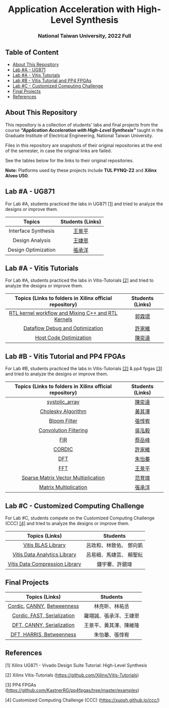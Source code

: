 <h1 align="center">Application Acceleration with High-Level Synthesis</h1>

<h3 align="center">National Taiwan University, 2022 Full</h3>



## Table of Content

- [About This Repository](#about-this-repository)
- [Lab #A - UG871](#lab-a---ug871)
- [Lab #A - Vitis Tutorials](#lab-A---vitis-tutorials)
- [Lab #B - Vitis Tutorial and PP4 FPGAs](#lab-B---vitis-tutorial-and-pp4-fpgas)
- [Lab #C - Customized Computing Challenge](#lab-c---customized-computing-challenge)
- [Final Projects](#final-projects)
- [References](#references)



## About This Repository

This repository is a collection of students' labs and final projects from the course ***"Application Acceleration with High-Level Synthesis"*** taught in the Graduate Institute of Electrical Engineering, National Taiwan University.

Files in this repository are snapshots of their original repositories at the end of the semester, in case the original links are failed. 

See the tables below for the links to their original repositories.

**Note:** Platforms used by these projects include **TUL PYNQ-Z2** and **Xilinx Alveo U50**.



## Lab #A - UG871

For Lab #A, students practiced the labs in UG871 [[1]](#[1]) and tried to analyze the designs or improve them.

|             Topics              |                       Students (Links)                       |
| :-----------------------------: | :----------------------------------------------------------: |
|       Interface Synthesis       |      [王景平](https://github.com/lspss9950101/HLS-LabA-Interface-Synthesis)      |
|         Design Analysis         | [王婕恩](https://github.com/chiehenwang/HLS) |
|       Design Optimization       |   [張承洋](https://github.com/b04901056/AAHLS_LabA)   |



## Lab #A - Vitis Tutorials

For Lab #A, students practiced the labs in Vitis-Tutorials [[2]](#[2]) and tried to analyze the designs or improve them.

|   Topics (Links to folders in Xilinx official repository)    |                       Students (Links)                       |
| :----------------------------------------------------------: | :----------------------------------------------------------: |
| [RTL kernel workflow and Mixing C++ and RTL Kernels](https://github.com/Xilinx/Vitis-Tutorials/tree/2022.1/Hardware_Acceleration/Feature_Tutorials/02-mixing-c-rtl-kernels) | [郭霖璟](https://github.com/alankuo04/AAHLS_LabA) |
| [Dataflow Debug and Optimization](https://github.com/Xilinx/Vitis-Tutorials/tree/2022.1/Hardware_Acceleration/Feature_Tutorials/03-dataflow_debug_and_optimization) |       [許家維](https://github.com/Jarwy/2022HLS_LabA)        |
| [Host Code Optimization](https://github.com/Xilinx/Vitis-Tutorials/tree/2022.1/Hardware_Acceleration/Design_Tutorials/07-host-code-opt) | [陳奕達](https://github.com/poppin-mice/LabA_Host_Code_Optimization.git) |

## Lab #B - Vitis Tutorial and PP4 FPGAs

For Lab #B, students practiced the labs in Vitis-Tutorials [[2]](#[2]) & pp4 fpgas [[3]](#[3]) and tried to analyze the designs or improve them.

|          Topics (Links to folders in Xilinx official repository)          |                       Students (Links)                       |
| :----------------------------------------------------------: | :----------------------------------------------------------: |
| [systolic_array](https://github.com/Xilinx/Vitis_Accel_Examples/tree/master/cpp_kernels/systolic_array) | [陳奕達](https://github.com/poppin-mice/LabB_Systolic_Array) |
| [Cholesky Algorithm](https://github.com/Xilinx/Vitis-Tutorials/tree/2021.2/Hardware_Acceleration/Design_Tutorials/06-cholesky-accel) | [黃其澤](https://github.com/ChiTseHuang/LabB_Cholesky_Algorithm/tree/master) |
| [Bloom Filter](https://github.com/Xilinx/Vitis-Tutorials/tree/2022.1/Hardware_Acceleration/Design_Tutorials/02-bloom) | [張惇宥](https://github.com/Chang-Tun-Yu/AAHLS-LAB-B) |
| [Convolution Filtering](https://github.com/Xilinx/Vitis-Tutorials/blob/2022.1/Hardware_Acceleration/Design_Tutorials/01-convolution-tutorial/README.md) | [吳泓毅](https://github.com/Anderson-Wu/AAHLS_LAB_B) | 
|           [FIR](https://pp4fpgas.readthedocs.io/en/latest/project1.html)            |    [蔡岳峰](https://github.com/yuehfeng1114/2022HLS-LAB-B-FIR-design)     |
|          [CORDIC](https://github.com/KastnerRG/Read_the_docs/tree/master/project_files/project2/cordic)          |    [許家維](https://github.com/Jarwy/2022FALL_HLS_LabB)     |
|           [DFT](https://github.com/KastnerRG/Read_the_docs/tree/master/project_files/project3)            |     [朱怡蓁](https://github.com/piggy0622/Lab-B)     |
|  [FFT](https://pp4fpgas.readthedocs.io/en/latest/project4.html)   | [王景平](https://github.com/lspss9950101/HLS-LabB-Fast-Fourier-Transform) |
| [Sparse Matrix Vector Multiplication](https://github.com/KastnerRG/pp4fpgas/tree/master/examples) | [范育瑋]() |
|      [Matrix Multiplication](https://github.com/KastnerRG/Read_the_docs/tree/master/project_files/matrix_mul_dpcpp)       | [張承洋](https://github.com/b04901056/AAHLS_LabB) |

## Lab #C - Customized Computing Challenge

For Lab #C, students compete on the Customized Computing Challenge (CCC) [[4]](#[4]) and tried to analyze the designs or improve them.

|                        Topics (Links)                        |        Students         |
| :----------------------------------------------------------: | :---------------------: |
| [Vitis BLAS Library](https://github.com/hank871116/HLS_LAB_C_blas) | 呂政和、林致佑、 鄧向凱 |
| [Vitis Data Analytics Library](https://github.com/Luyee24/HLS_Lab_C) | 呂易縉、馬婕芸、 賴聖耘 |
| [Vitis Data Compression Library](https://github.com/andy39866821/AAHLS-LabC-Vitis-Library-Data-Compression) |     鍾宇騫、許鏡瑋      |


## Final Projects

|                        Topics (Links)                        |        Students         |
| :----------------------------------------------------------: | :---------------------: |
| [Cordic](https://github.com/yochenglin/HLS_LabC_cordic), [CANNY](https://github.com/yochenglin/HLS_LabC_canny), [Betweenness](https://github.com/yochenglin/HLS_LabC_betweenness) | 林亮昕、林祐丞 |
| [Cordic, FAST, Serialization](https://github.com/alanlo980510/HLS_LabC) | 羅翊誠、張承洋、王婕恩 |
| [DFT, CANNY, Serialization](https://github.com/lspss9950101/HLS-LabC) | 王景平、黃其澤、陳維隆 |
| [DFT, HARRIS, Betweenness](https://github.com/Chang-Tun-Yu/HLS-Team4-LabC) | 朱怡蓁、張惇宥 |


## References

<a id="[1]">[1]</a> Xilinx UG871 - Vivado Design Suite Tutorial: High-Level Synthesis

<a id="[2]">[2]</a> Xilinx Vitis-Tutorials (https://github.com/Xilinx/Vitis-Tutorials)

<a id="[3]">[3]</a> PP4 FPGAs (https://github.com/KastnerRG/pp4fpgas/tree/master/examples)

<a id="[4]">[4]</a> Customized Computing Challenge (CCC) (https://xupsh.github.io/ccc/)
